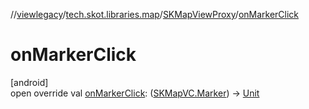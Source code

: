 //[viewlegacy](../../../index.md)/[tech.skot.libraries.map](../index.md)/[SKMapViewProxy](index.md)/[onMarkerClick](on-marker-click.md)

# onMarkerClick

[android]\
open override val [onMarkerClick](on-marker-click.md): ([SKMapVC.Marker](../../../../viewcontract/viewcontract/tech.skot.libraries.map/-s-k-map-v-c/-marker/index.md)) -&gt; [Unit](https://kotlinlang.org/api/latest/jvm/stdlib/kotlin/-unit/index.html)
